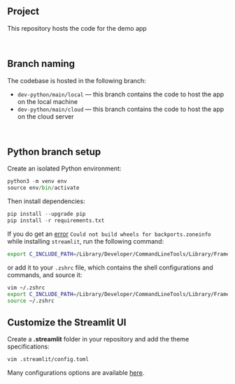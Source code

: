 ## Project

This repository hosts the code for the demo app



<p>&nbsp;</p>


## Branch naming

The codebase is hosted in the following branch:


- `dev-python/main/local` — this branch contains the code to host the app on the local machine
- `dev-python/main/cloud` — this branch contains the code to host the app on the cloud server



<p>&nbsp;</p>

## Python branch setup

Create an isolated Python environment:
```python
python3 -m venv env
source env/bin/activate
```

Then install dependencies:

```python
pip install --upgrade pip
pip install -r requirements.txt
```

If you do get an [error](https://stackoverflow.com/questions/73512185/error-could-not-build-wheels-for-backports-zoneinfo-error-while-installing-dja) `Could not build wheels for backports.zoneinfo`
while installing `streamlit`, run the following command:

```bash
export C_INCLUDE_PATH=/Library/Developer/CommandLineTools/Library/Frameworks/Python3.framework/Versions/3.8/Headers
```

or add it to your `.zshrc` file, which contains the shell configurations and commands, and source it:

```bash
vim ~/.zshrc
export C_INCLUDE_PATH=/Library/Developer/CommandLineTools/Library/Frameworks/Python3.framework/Versions/3.8/Headers
source ~/.zshrc
```

## Customize the Streamlit UI
Create a **.streamlit** folder in your repository and add the theme specifications:
    
```bash
vim .streamlit/config.toml
```

Many configurations options are available [here](https://docs.streamlit.io/library/advanced-features/configuration).